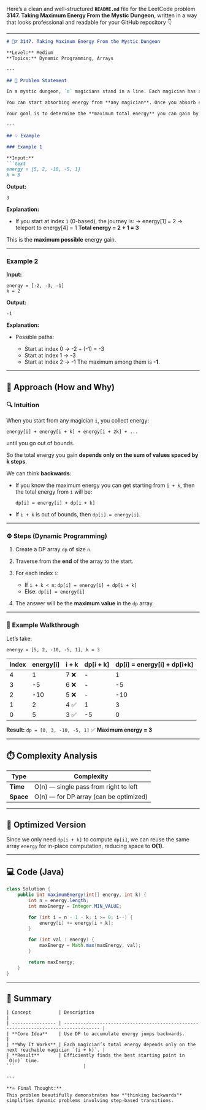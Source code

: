 Here’s a clean and well-structured **`README.md`** file for the LeetCode problem **3147. Taking Maximum Energy From the Mystic Dungeon**, written in a way that looks professional and readable for your GitHub repository 👇

---

````markdown
# 🧙‍♂️ 3147. Taking Maximum Energy From the Mystic Dungeon

**Level:** Medium  
**Topics:** Dynamic Programming, Arrays  

---

## 🧩 Problem Statement

In a mystic dungeon, `n` magicians stand in a line. Each magician has an energy value that could be **positive** (giving energy) or **negative** (taking energy away).  

You can start absorbing energy from **any magician**. Once you absorb energy from magician `i`, you are **instantly teleported** to magician `(i + k)`, and this process continues until you can no longer move forward (i.e., when `(i + k)` exceeds the length of the array).

Your goal is to determine the **maximum total energy** you can gain by choosing the best starting point.

---

## 💡 Example

### Example 1

**Input:**
```text
energy = [5, 2, -10, -5, 1]
k = 3
````

**Output:**

```text
3
```

**Explanation:**

* If you start at index `1` (0-based), the journey is:
  → energy[1] = 2
  → teleport to energy[4] = 1
  **Total energy = 2 + 1 = 3**

This is the **maximum possible** energy gain.

---

### Example 2

**Input:**

```text
energy = [-2, -3, -1]
k = 2
```

**Output:**

```text
-1
```

**Explanation:**

* Possible paths:

  * Start at index 0 → -2 + (-1) = -3
  * Start at index 1 → -3
  * Start at index 2 → -1
    The maximum among them is **-1**.

---

## 🧠 Approach (How and Why)

### 🔍 Intuition

When you start from any magician `i`, you collect energy:

```
energy[i] + energy[i + k] + energy[i + 2k] + ...
```

until you go out of bounds.

So the total energy you gain **depends only on the sum of values spaced by k steps**.

We can think **backwards**:

* If you know the maximum energy you can get starting from `i + k`,
  then the total energy from `i` will be:

  ```
  dp[i] = energy[i] + dp[i + k]
  ```
* If `i + k` is out of bounds, then `dp[i] = energy[i]`.

---

### ⚙️ Steps (Dynamic Programming)

1. Create a DP array `dp` of size `n`.
2. Traverse from the **end** of the array to the start.
3. For each index `i`:

   * If `i + k < n`:
     `dp[i] = energy[i] + dp[i + k]`
   * Else:
     `dp[i] = energy[i]`
4. The answer will be the **maximum value** in the `dp` array.

---

### 🧩 Example Walkthrough

Let’s take:

```
energy = [5, 2, -10, -5, 1], k = 3
```

| Index | energy[i] | i + k | dp[i + k] | dp[i] = energy[i] + dp[i+k] |
| :---- | :-------- | :---- | :-------- | :-------------------------- |
| 4     | 1         | 7 ❌   | -         | 1                           |
| 3     | -5        | 6 ❌   | -         | -5                          |
| 2     | -10       | 5 ❌   | -         | -10                         |
| 1     | 2         | 4 ✅   | 1         | 3                           |
| 0     | 5         | 3 ✅   | -5        | 0                           |

**Result:**
`dp = [0, 3, -10, -5, 1]`
✅ **Maximum energy = 3**

---

## ⏱️ Complexity Analysis

| Type      | Complexity                             |
| --------- | -------------------------------------- |
| **Time**  | O(n) — single pass from right to left  |
| **Space** | O(n) — for DP array (can be optimized) |

---

## 🚀 Optimized Version

Since we only need `dp[i + k]` to compute `dp[i]`, we can reuse the same array `energy` for in-place computation, reducing space to **O(1)**.

---

## 💻 Code (Java)

```java
class Solution {
    public int maximumEnergy(int[] energy, int k) {
        int n = energy.length;
        int maxEnergy = Integer.MIN_VALUE;

        for (int i = n - 1 - k; i >= 0; i--) {
            energy[i] += energy[i + k];
        }

        for (int val : energy) {
            maxEnergy = Math.max(maxEnergy, val);
        }

        return maxEnergy;
    }
}
```

---

## 🏁 Summary

```
| Concept          | Description                                                                         |
| ---------------- | ----------------------------------------------------------------------------------- |
| **Core Idea**    | Use DP to accumulate energy jumps backwards.                                        |
| **Why It Works** | Each magician’s total energy depends only on the next reachable magician `(i + k)`. |
| **Result**       | Efficiently finds the best starting point in `O(n)` time.  
```                         |

---

**⭐ Final Thought:**
This problem beautifully demonstrates how *"thinking backwards"* simplifies dynamic problems involving step-based transitions.

